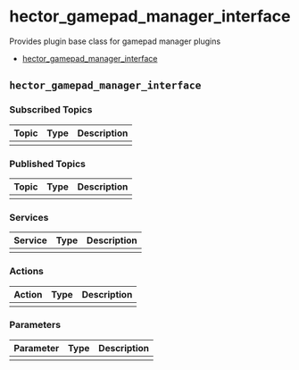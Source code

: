 # hector_gamepad_manager_interface

Provides plugin base class for gamepad manager plugins

- [hector_gamepad_manager_interface](#hector_gamepad_manager_interface)


## `hector_gamepad_manager_interface`

### Subscribed Topics

| Topic | Type | Description |
| --- | --- | --- |
|  |  |  |

### Published Topics

| Topic | Type | Description |
| --- | --- | --- |
|  |  |  |

### Services

| Service | Type | Description |
| --- | --- | --- |
|  |  |  |

### Actions

| Action | Type | Description |
| --- | --- | --- |
|  |  |  |

### Parameters

| Parameter | Type | Description |
| --- | --- | --- |
|  |  |  |
